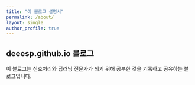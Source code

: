 ```yaml
---
title: "이 블로그 설명서"
permalink: /about/
layout: single
author_profile: true
---
```


## deeesp.github.io 블로그

이 블로그는 신호처리와 딥러닝 전문가가 되기 위해 공부한 것을 기록하고 공유하는 블로그입니다.
